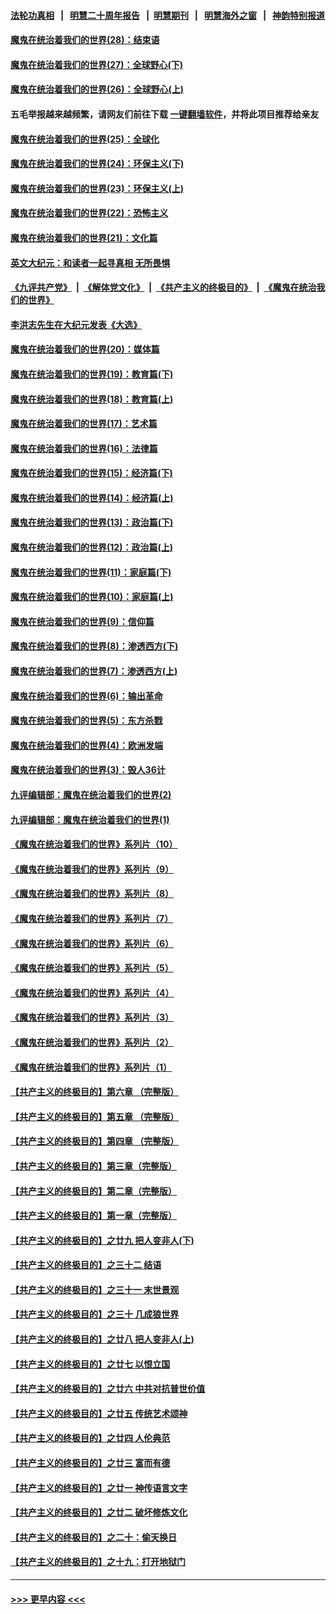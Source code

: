 #### [法轮功真相](https://github.com/gfw-breaker/truth/blob/master/README.md?t=0) &nbsp;&nbsp;|&nbsp;&nbsp; [明慧二十周年报告](https://github.com/gfw-breaker/mh-reports/blob/master/README.md?t=0) &nbsp;&nbsp;|&nbsp;&nbsp;[明慧期刊](https://github.com/gfw-breaker/mh-qikan) &nbsp;&nbsp;|&nbsp;&nbsp; [明慧海外之窗](https://github.com/gfw-breaker/mh-news/blob/master/README.md?t=0) &nbsp;&nbsp;|&nbsp;&nbsp; [神韵特别报道](https://github.com/gfw-breaker/mh-news/blob/master/shenyun.md?t=0)
#### [魔鬼在统治着我们的世界(28)：结束语](../pages/nsc422/n10936246.md?t=06120653) 
#### [魔鬼在统治着我们的世界(27)：全球野心(下)](../pages/nsc422/n10928319.md?t=06120653) 
#### [魔鬼在统治着我们的世界(26)：全球野心(上)](../pages/nsc422/n10900318.md?t=06120653) 
#### 五毛举报越来越频繁，请网友们前往下载 [一键翻墙软件](https://github.com/gfw-breaker/ssr-accounts)，并将此项目推荐给亲友
#### [魔鬼在统治着我们的世界(25)：全球化](../pages/nsc422/n10788205.md?t=06120653) 
#### [魔鬼在统治着我们的世界(24)：环保主义(下)](../pages/nsc422/n10695307.md?t=06120653) 
#### [魔鬼在统治着我们的世界(23)：环保主义(上)](../pages/nsc422/n10688613.md?t=06120653) 
#### [魔鬼在统治着我们的世界(22)：恐怖主义](../pages/nsc422/n10614727.md?t=06120653) 
#### [魔鬼在统治着我们的世界(21)：文化篇](../pages/nsc422/n10597706.md?t=06120653) 
#### [英文大纪元：和读者一起寻真相 无所畏惧](../pages/nsc422/n12542027.md?t=06120653) 
#### [《九评共产党》](https://github.com/begood0513/9ping.md/blob/master/README.md) &nbsp;|&nbsp; [《解体党文化》](../../../../jtdwh.md/blob/master/README.md)  &nbsp;|&nbsp; [《共产主义的终极目的》](../../../../gczydzjmd.md/blob/master/README.md) &nbsp;|&nbsp; [《魔鬼在统治我们的世界》](../../../../mgztzwmdsj.md/blob/master/README.md) 
#### [李洪志先生在大纪元发表《大选》](../pages/nsc422/n12534746.md?t=06120653) 
#### [魔鬼在统治着我们的世界(20)：媒体篇](../pages/nsc422/n10586579.md?t=06120653) 
#### [魔鬼在统治着我们的世界(19)：教育篇(下)](../pages/nsc422/n10564808.md?t=06120653) 
#### [魔鬼在统治着我们的世界(18)：教育篇(上)](../pages/nsc422/n10526970.md?t=06120653) 
#### [魔鬼在统治着我们的世界(17)：艺术篇](../pages/nsc422/n10499093.md?t=06120653) 
#### [魔鬼在统治着我们的世界(16)：法律篇](../pages/nsc422/n10485969.md?t=06120653) 
#### [魔鬼在统治着我们的世界(15)：经济篇(下)](../pages/nsc422/n10469975.md?t=06120653) 
#### [魔鬼在统治着我们的世界(14)：经济篇(上)](../pages/nsc422/n10457370.md?t=06120653) 
#### [魔鬼在统治着我们的世界(13)：政治篇(下)](../pages/nsc422/n10448270.md?t=06120653) 
#### [魔鬼在统治着我们的世界(12)：政治篇(上)](../pages/nsc422/n10444576.md?t=06120653) 
#### [魔鬼在统治着我们的世界(11)：家庭篇(下)](../pages/nsc422/n10440961.md?t=06120653) 
#### [魔鬼在统治着我们的世界(10)：家庭篇(上)](../pages/nsc422/n10435448.md?t=06120653) 
#### [魔鬼在统治着我们的世界(9)：信仰篇](../pages/nsc422/n10432159.md?t=06120653) 
#### [魔鬼在统治着我们的世界(8)：渗透西方(下)](../pages/nsc422/n10429603.md?t=06120653) 
#### [魔鬼在统治着我们的世界(7)：渗透西方(上)](../pages/nsc422/n10426013.md?t=06120653) 
#### [魔鬼在统治着我们的世界(6)：输出革命](../pages/nsc422/n10421536.md?t=06120653) 
#### [魔鬼在统治着我们的世界(5)：东方杀戮](../pages/nsc422/n10417707.md?t=06120653) 
#### [魔鬼在统治着我们的世界(4)：欧洲发端](../pages/nsc422/n10414890.md?t=06120653) 
#### [魔鬼在统治着我们的世界(3)：毁人36计](../pages/nsc422/n10411583.md?t=06120653) 
#### [九评编辑部：魔鬼在统治着我们的世界(2)](../pages/nsc422/n10410036.md?t=06120653) 
#### [九评编辑部：魔鬼在统治着我们的世界(1)](../pages/nsc422/n10406825.md?t=06120653) 
#### [《魔鬼在统治着我们的世界》系列片（10）](../pages/nsc422/n12292670.md?t=06120653) 
#### [《魔鬼在统治着我们的世界》系列片（9）](../pages/nsc422/n12290859.md?t=06120653) 
#### [《魔鬼在统治着我们的世界》系列片（8）](../pages/nsc422/n12287445.md?t=06120653) 
#### [《魔鬼在统治着我们的世界》系列片（7）](../pages/nsc422/n12283425.md?t=06120653) 
#### [《魔鬼在统治着我们的世界》系列片（6）](../pages/nsc422/n12282314.md?t=06120653) 
#### [《魔鬼在统治着我们的世界》系列片（5）](../pages/nsc422/n12281419.md?t=06120653) 
#### [《魔鬼在统治着我们的世界》系列片（4）](../pages/nsc422/n12274024.md?t=06120653) 
#### [《魔鬼在统治着我们的世界》系列片（3）](../pages/nsc422/n12271322.md?t=06120653) 
#### [《魔鬼在统治着我们的世界》系列片（2）](../pages/nsc422/n12269049.md?t=06120653) 
#### [《魔鬼在统治着我们的世界》系列片（1）](../pages/nsc422/n12267575.md?t=06120653) 
#### [【共产主义的终极目的】第六章 （完整版）](../pages/nsc422/n11428913.md?t=06120653) 
#### [【共产主义的终极目的】第五章 （完整版）](../pages/nsc422/n11428912.md?t=06120653) 
#### [【共产主义的终极目的】第四章 （完整版）](../pages/nsc422/n11428907.md?t=06120653) 
#### [【共产主义的终极目的】第三章（完整版）](../pages/nsc422/n11428848.md?t=06120653) 
#### [【共产主义的终极目的】第二章（完整版）](../pages/nsc422/n11428831.md?t=06120653) 
#### [【共产主义的终极目的】第一章（完整版）](../pages/nsc422/n11417651.md?t=06120653) 
#### [【共产主义的终极目的】之廿九 把人变非人(下)](../pages/nsc422/n11344140.md?t=06120653) 
#### [【共产主义的终极目的】之三十二 结语](../pages/nsc422/n11360535.md?t=06120653) 
#### [【共产主义的终极目的】之三十一 末世景观](../pages/nsc422/n11351129.md?t=06120653) 
#### [【共产主义的终极目的】之三十 几成狼世界](../pages/nsc422/n11348280.md?t=06120653) 
#### [【共产主义的终极目的】之廿八 把人变非人(上)](../pages/nsc422/n11340492.md?t=06120653) 
#### [【共产主义的终极目的】之廿七 以恨立国](../pages/nsc422/n11336944.md?t=06120653) 
#### [【共产主义的终极目的】之廿六 中共对抗普世价值](../pages/nsc422/n11324785.md?t=06120653) 
#### [【共产主义的终极目的】之廿五 传统艺术颂神](../pages/nsc422/n11296396.md?t=06120653) 
#### [【共产主义的终极目的】之廿四 人伦典范](../pages/nsc422/n11296397.md?t=06120653) 
#### [【共产主义的终极目的】之廿三 富而有德](../pages/nsc422/n11283598.md?t=06120653) 
#### [【共产主义的终极目的】之廿一 神传语言文字](../pages/nsc422/n11263265.md?t=06120653) 
#### [【共产主义的终极目的】之廿二 破坏修炼文化](../pages/nsc422/n11245728.md?t=06120653) 
#### [【共产主义的终极目的】之二十：偷天换日](../pages/nsc422/n11238846.md?t=06120653) 
#### [【共产主义的终极目的】之十九：打开地狱门](../pages/nsc422/n11206376.md?t=06120653) 

----
#### [ >>> 更早内容 <<< ](../indexes/nsc422-earlier.md)
